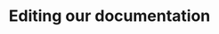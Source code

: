 ---
title: Editing our documentation
description: This page will go over about how you can improve our documentation website
draft: true
---